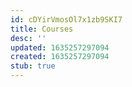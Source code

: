 ```yaml
---
id: cDYirVmosOl7x1zb9SKI7
title: Courses
desc: ''
updated: 1635257297094
created: 1635257297094
stub: true
---
```


